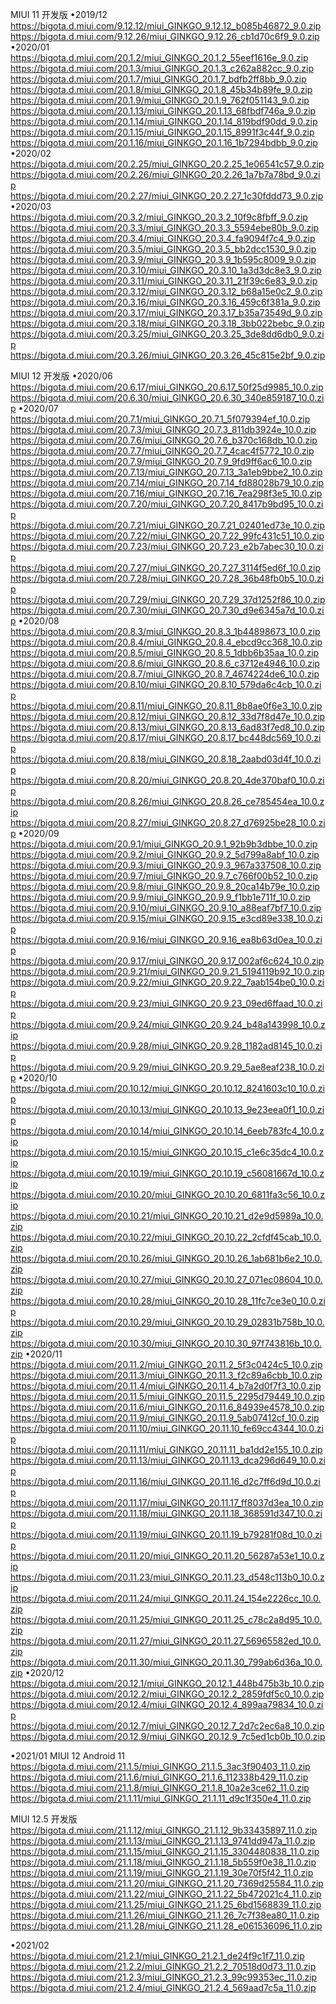 MIUI 11 开发版
•2019/12
https://bigota.d.miui.com/9.12.12/miui_GINKGO_9.12.12_b085b46872_9.0.zip
https://bigota.d.miui.com/9.12.26/miui_GINKGO_9.12.26_cb1d70c6f9_9.0.zip
•2020/01
https://bigota.d.miui.com/20.1.2/miui_GINKGO_20.1.2_55eef1616e_9.0.zip
https://bigota.d.miui.com/20.1.3/miui_GINKGO_20.1.3_c262a882cc_9.0.zip
https://bigota.d.miui.com/20.1.7/miui_GINKGO_20.1.7_bdfb2ff8bb_9.0.zip
https://bigota.d.miui.com/20.1.8/miui_GINKGO_20.1.8_45b34b89fe_9.0.zip
https://bigota.d.miui.com/20.1.9/miui_GINKGO_20.1.9_762f051143_9.0.zip
https://bigota.d.miui.com/20.1.13/miui_GINKGO_20.1.13_68fbdf746a_9.0.zip
https://bigota.d.miui.com/20.1.14/miui_GINKGO_20.1.14_819bdf90dd_9.0.zip
https://bigota.d.miui.com/20.1.15/miui_GINKGO_20.1.15_8991f3c44f_9.0.zip
https://bigota.d.miui.com/20.1.16/miui_GINKGO_20.1.16_1b7294bdbb_9.0.zip
•2020/02
https://bigota.d.miui.com/20.2.25/miui_GINKGO_20.2.25_1e06541c57_9.0.zip
https://bigota.d.miui.com/20.2.26/miui_GINKGO_20.2.26_1a7b7a78bd_9.0.zip
https://bigota.d.miui.com/20.2.27/miui_GINKGO_20.2.27_1c30fddd73_9.0.zip
•2020/03
https://bigota.d.miui.com/20.3.2/miui_GINKGO_20.3.2_10f9c8fbff_9.0.zip
https://bigota.d.miui.com/20.3.3/miui_GINKGO_20.3.3_5594ebe80b_9.0.zip
https://bigota.d.miui.com/20.3.4/miui_GINKGO_20.3.4_fa9094f7c4_9.0.zip
https://bigota.d.miui.com/20.3.5/miui_GINKGO_20.3.5_bb2dcc1530_9.0.zip
https://bigota.d.miui.com/20.3.9/miui_GINKGO_20.3.9_1b595c8009_9.0.zip
https://bigota.d.miui.com/20.3.10/miui_GINKGO_20.3.10_1a3d3dc8e3_9.0.zip
https://bigota.d.miui.com/20.3.11/miui_GINKGO_20.3.11_21f39c6e83_9.0.zip
https://bigota.d.miui.com/20.3.12/miui_GINKGO_20.3.12_b68a15e0c2_9.0.zip
https://bigota.d.miui.com/20.3.16/miui_GINKGO_20.3.16_459c6f381a_9.0.zip
https://bigota.d.miui.com/20.3.17/miui_GINKGO_20.3.17_b35a73549d_9.0.zip
https://bigota.d.miui.com/20.3.18/miui_GINKGO_20.3.18_3bb022bebc_9.0.zip
https://bigota.d.miui.com/20.3.25/miui_GINKGO_20.3.25_3de8dd6db0_9.0.zip
https://bigota.d.miui.com/20.3.26/miui_GINKGO_20.3.26_45c815e2bf_9.0.zip

MIUI 12 开发版
•2020/06
https://bigota.d.miui.com/20.6.17/miui_GINKGO_20.6.17_50f25d9985_10.0.zip
https://bigota.d.miui.com/20.6.30/miui_GINKGO_20.6.30_340e859187_10.0.zip
•2020/07
https://bigota.d.miui.com/20.7.1/miui_GINKGO_20.7.1_5f079394ef_10.0.zip
https://bigota.d.miui.com/20.7.3/miui_GINKGO_20.7.3_811db3924e_10.0.zip
https://bigota.d.miui.com/20.7.6/miui_GINKGO_20.7.6_b370c168db_10.0.zip
https://bigota.d.miui.com/20.7.7/miui_GINKGO_20.7.7_4cac4f5772_10.0.zip
https://bigota.d.miui.com/20.7.9/miui_GINKGO_20.7.9_9fd9ff6ac6_10.0.zip
https://bigota.d.miui.com/20.7.13/miui_GINKGO_20.7.13_3a1eb9bbe2_10.0.zip
https://bigota.d.miui.com/20.7.14/miui_GINKGO_20.7.14_fd88028b79_10.0.zip
https://bigota.d.miui.com/20.7.16/miui_GINKGO_20.7.16_7ea298f3e5_10.0.zip
https://bigota.d.miui.com/20.7.20/miui_GINKGO_20.7.20_8417b9bd95_10.0.zip
https://bigota.d.miui.com/20.7.21/miui_GINKGO_20.7.21_02401ed73e_10.0.zip
https://bigota.d.miui.com/20.7.22/miui_GINKGO_20.7.22_99fc431c51_10.0.zip
https://bigota.d.miui.com/20.7.23/miui_GINKGO_20.7.23_e2b7abec30_10.0.zip
https://bigota.d.miui.com/20.7.27/miui_GINKGO_20.7.27_3114f5ed6f_10.0.zip
https://bigota.d.miui.com/20.7.28/miui_GINKGO_20.7.28_36b48fb0b5_10.0.zip
https://bigota.d.miui.com/20.7.29/miui_GINKGO_20.7.29_37d1252f86_10.0.zip
https://bigota.d.miui.com/20.7.30/miui_GINKGO_20.7.30_d9e6345a7d_10.0.zip
•2020/08
https://bigota.d.miui.com/20.8.3/miui_GINKGO_20.8.3_1b44898673_10.0.zip
https://bigota.d.miui.com/20.8.4/miui_GINKGO_20.8.4_ebcd9cc368_10.0.zip
https://bigota.d.miui.com/20.8.5/miui_GINKGO_20.8.5_1dbb6b35aa_10.0.zip
https://bigota.d.miui.com/20.8.6/miui_GINKGO_20.8.6_c3712e4946_10.0.zip
https://bigota.d.miui.com/20.8.7/miui_GINKGO_20.8.7_4674224de6_10.0.zip
https://bigota.d.miui.com/20.8.10/miui_GINKGO_20.8.10_579da6c4cb_10.0.zip
https://bigota.d.miui.com/20.8.11/miui_GINKGO_20.8.11_8b8ae0f6e3_10.0.zip
https://bigota.d.miui.com/20.8.12/miui_GINKGO_20.8.12_33d7f8d47e_10.0.zip
https://bigota.d.miui.com/20.8.13/miui_GINKGO_20.8.13_6ad83f7ed8_10.0.zip
https://bigota.d.miui.com/20.8.17/miui_GINKGO_20.8.17_bc448dc569_10.0.zip
https://bigota.d.miui.com/20.8.18/miui_GINKGO_20.8.18_2aabd03d4f_10.0.zip
https://bigota.d.miui.com/20.8.20/miui_GINKGO_20.8.20_4de370baf0_10.0.zip
https://bigota.d.miui.com/20.8.26/miui_GINKGO_20.8.26_ce785454ea_10.0.zip
https://bigota.d.miui.com/20.8.27/miui_GINKGO_20.8.27_d76925be28_10.0.zip
•2020/09
https://bigota.d.miui.com/20.9.1/miui_GINKGO_20.9.1_92b9b3dbbe_10.0.zip
https://bigota.d.miui.com/20.9.2/miui_GINKGO_20.9.2_5d799a8abf_10.0.zip
https://bigota.d.miui.com/20.9.3/miui_GINKGO_20.9.3_967a337508_10.0.zip
https://bigota.d.miui.com/20.9.7/miui_GINKGO_20.9.7_c766f00b52_10.0.zip
https://bigota.d.miui.com/20.9.8/miui_GINKGO_20.9.8_20ca14b79e_10.0.zip
https://bigota.d.miui.com/20.9.9/miui_GINKGO_20.9.9_f1bb1e711f_10.0.zip
https://bigota.d.miui.com/20.9.10/miui_GINKGO_20.9.10_a88eaf7bf7_10.0.zip
https://bigota.d.miui.com/20.9.15/miui_GINKGO_20.9.15_e3cd89e338_10.0.zip
https://bigota.d.miui.com/20.9.16/miui_GINKGO_20.9.16_ea8b63d0ea_10.0.zip
https://bigota.d.miui.com/20.9.17/miui_GINKGO_20.9.17_002af6c624_10.0.zip
https://bigota.d.miui.com/20.9.21/miui_GINKGO_20.9.21_5194119b92_10.0.zip
https://bigota.d.miui.com/20.9.22/miui_GINKGO_20.9.22_7aab154be0_10.0.zip
https://bigota.d.miui.com/20.9.23/miui_GINKGO_20.9.23_09ed6ffaad_10.0.zip
https://bigota.d.miui.com/20.9.24/miui_GINKGO_20.9.24_b48a143998_10.0.zip
https://bigota.d.miui.com/20.9.28/miui_GINKGO_20.9.28_1182ad8145_10.0.zip
https://bigota.d.miui.com/20.9.29/miui_GINKGO_20.9.29_5ae8eaf238_10.0.zip
•2020/10
https://bigota.d.miui.com/20.10.12/miui_GINKGO_20.10.12_8241603c10_10.0.zip
https://bigota.d.miui.com/20.10.13/miui_GINKGO_20.10.13_9e23eea0f1_10.0.zip
https://bigota.d.miui.com/20.10.14/miui_GINKGO_20.10.14_6eeb783fc4_10.0.zip
https://bigota.d.miui.com/20.10.15/miui_GINKGO_20.10.15_c1e6c35dc4_10.0.zip
https://bigota.d.miui.com/20.10.19/miui_GINKGO_20.10.19_c56081667d_10.0.zip
https://bigota.d.miui.com/20.10.20/miui_GINKGO_20.10.20_6811fa3c56_10.0.zip
https://bigota.d.miui.com/20.10.21/miui_GINKGO_20.10.21_d2e9d5989a_10.0.zip
https://bigota.d.miui.com/20.10.22/miui_GINKGO_20.10.22_2cfdf45cab_10.0.zip
https://bigota.d.miui.com/20.10.26/miui_GINKGO_20.10.26_1ab681b6e2_10.0.zip
https://bigota.d.miui.com/20.10.27/miui_GINKGO_20.10.27_071ec08604_10.0.zip
https://bigota.d.miui.com/20.10.28/miui_GINKGO_20.10.28_11fc7ce3e0_10.0.zip
https://bigota.d.miui.com/20.10.29/miui_GINKGO_20.10.29_02831b758b_10.0.zip
https://bigota.d.miui.com/20.10.30/miui_GINKGO_20.10.30_97f743816b_10.0.zip
•2020/11
https://bigota.d.miui.com/20.11.2/miui_GINKGO_20.11.2_5f3c0424c5_10.0.zip
https://bigota.d.miui.com/20.11.3/miui_GINKGO_20.11.3_f2c89a6cbb_10.0.zip
https://bigota.d.miui.com/20.11.4/miui_GINKGO_20.11.4_b7a2d0f7f3_10.0.zip
https://bigota.d.miui.com/20.11.5/miui_GINKGO_20.11.5_2295d79449_10.0.zip
https://bigota.d.miui.com/20.11.6/miui_GINKGO_20.11.6_84939e4578_10.0.zip
https://bigota.d.miui.com/20.11.9/miui_GINKGO_20.11.9_5ab07412cf_10.0.zip
https://bigota.d.miui.com/20.11.10/miui_GINKGO_20.11.10_fe69cc4344_10.0.zip
https://bigota.d.miui.com/20.11.11/miui_GINKGO_20.11.11_ba1dd2e155_10.0.zip
https://bigota.d.miui.com/20.11.13/miui_GINKGO_20.11.13_dca296d649_10.0.zip
https://bigota.d.miui.com/20.11.16/miui_GINKGO_20.11.16_d2c7ff6d9d_10.0.zip
https://bigota.d.miui.com/20.11.17/miui_GINKGO_20.11.17_ff8037d3ea_10.0.zip
https://bigota.d.miui.com/20.11.18/miui_GINKGO_20.11.18_368591d347_10.0.zip
https://bigota.d.miui.com/20.11.19/miui_GINKGO_20.11.19_b79281f08d_10.0.zip
https://bigota.d.miui.com/20.11.20/miui_GINKGO_20.11.20_56287a53e1_10.0.zip
https://bigota.d.miui.com/20.11.23/miui_GINKGO_20.11.23_d548c113b0_10.0.zip
https://bigota.d.miui.com/20.11.24/miui_GINKGO_20.11.24_154e2226cc_10.0.zip
https://bigota.d.miui.com/20.11.25/miui_GINKGO_20.11.25_c78c2a8d95_10.0.zip
https://bigota.d.miui.com/20.11.27/miui_GINKGO_20.11.27_56965582ed_10.0.zip
https://bigota.d.miui.com/20.11.30/miui_GINKGO_20.11.30_799ab6d36a_10.0.zip
•2020/12
https://bigota.d.miui.com/20.12.1/miui_GINKGO_20.12.1_448b475b3b_10.0.zip
https://bigota.d.miui.com/20.12.2/miui_GINKGO_20.12.2_2859fdf5c0_10.0.zip
https://bigota.d.miui.com/20.12.4/miui_GINKGO_20.12.4_899aa79834_10.0.zip
https://bigota.d.miui.com/20.12.7/miui_GINKGO_20.12.7_2d7c2ec6a8_10.0.zip
https://bigota.d.miui.com/20.12.9/miui_GINKGO_20.12.9_7c5ed1cb0b_10.0.zip

•2021/01
MIUI 12 Android 11
https://bigota.d.miui.com/21.1.5/miui_GINKGO_21.1.5_3ac3f90403_11.0.zip
https://bigota.d.miui.com/21.1.6/miui_GINKGO_21.1.6_112338b429_11.0.zip
https://bigota.d.miui.com/21.1.8/miui_GINKGO_21.1.8_10a2e3ce62_11.0.zip
https://bigota.d.miui.com/21.1.11/miui_GINKGO_21.1.11_d9c1f350e4_11.0.zip

MIUI 12.5 开发版
https://bigota.d.miui.com/21.1.12/miui_GINKGO_21.1.12_9b33435897_11.0.zip
https://bigota.d.miui.com/21.1.13/miui_GINKGO_21.1.13_9741dd947a_11.0.zip
https://bigota.d.miui.com/21.1.15/miui_GINKGO_21.1.15_3304480838_11.0.zip
https://bigota.d.miui.com/21.1.18/miui_GINKGO_21.1.18_5b559f0e38_11.0.zip
https://bigota.d.miui.com/21.1.19/miui_GINKGO_21.1.19_30e70f5f42_11.0.zip
https://bigota.d.miui.com/21.1.20/miui_GINKGO_21.1.20_7369d25584_11.0.zip
https://bigota.d.miui.com/21.1.22/miui_GINKGO_21.1.22_5b472021c4_11.0.zip
https://bigota.d.miui.com/21.1.25/miui_GINKGO_21.1.25_6bd1568839_11.0.zip
https://bigota.d.miui.com/21.1.26/miui_GINKGO_21.1.26_7c7f38ea80_11.0.zip
https://bigota.d.miui.com/21.1.28/miui_GINKGO_21.1.28_e061536096_11.0.zip

•2021/02
https://bigota.d.miui.com/21.2.1/miui_GINKGO_21.2.1_de24f9c1f7_11.0.zip
https://bigota.d.miui.com/21.2.2/miui_GINKGO_21.2.2_70518d0d73_11.0.zip
https://bigota.d.miui.com/21.2.3/miui_GINKGO_21.2.3_99c99353ec_11.0.zip
https://bigota.d.miui.com/21.2.4/miui_GINKGO_21.2.4_569aad7c5a_11.0.zip
